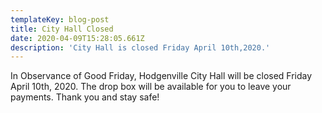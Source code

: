 ```yaml
---
templateKey: blog-post
title: City Hall Closed
date: 2020-04-09T15:28:05.661Z
description: 'City Hall is closed Friday April 10th,2020.'
---
```

In Observance of Good Friday, Hodgenville City Hall will be closed Friday April 10th, 2020. The drop box will be available for you to leave your payments. Thank you and stay safe!
